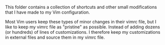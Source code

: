 This folder contains a collection of shortcuts and other small modifications
that I have made to my Vim configuration.

Most Vim users keep these types of minor changes in their vimrc file, but I
like to keep my vimrc file as "pristine" as possible. Instead of adding dozens
(or hundreds) of lines of customizations. I therefore keep my customizations
in external files and source them in my vimrc file.
